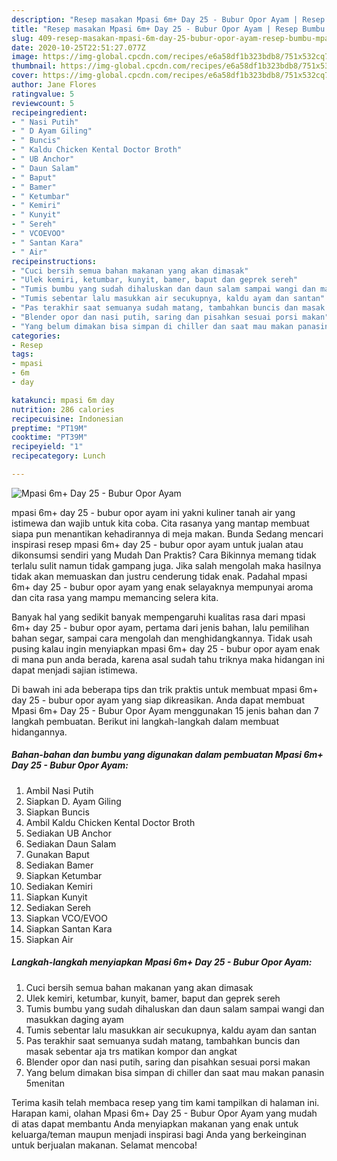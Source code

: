 ```yaml
---
description: "Resep masakan Mpasi 6m+ Day 25 - Bubur Opor Ayam | Resep Bumbu Mpasi 6m+ Day 25 - Bubur Opor Ayam Yang Lezat"
title: "Resep masakan Mpasi 6m+ Day 25 - Bubur Opor Ayam | Resep Bumbu Mpasi 6m+ Day 25 - Bubur Opor Ayam Yang Lezat"
slug: 409-resep-masakan-mpasi-6m-day-25-bubur-opor-ayam-resep-bumbu-mpasi-6m-day-25-bubur-opor-ayam-yang-lezat
date: 2020-10-25T22:51:27.077Z
image: https://img-global.cpcdn.com/recipes/e6a58df1b323bdb8/751x532cq70/mpasi-6m-day-25-bubur-opor-ayam-foto-resep-utama.jpg
thumbnail: https://img-global.cpcdn.com/recipes/e6a58df1b323bdb8/751x532cq70/mpasi-6m-day-25-bubur-opor-ayam-foto-resep-utama.jpg
cover: https://img-global.cpcdn.com/recipes/e6a58df1b323bdb8/751x532cq70/mpasi-6m-day-25-bubur-opor-ayam-foto-resep-utama.jpg
author: Jane Flores
ratingvalue: 5
reviewcount: 5
recipeingredient:
- " Nasi Putih"
- " D Ayam Giling"
- " Buncis"
- " Kaldu Chicken Kental Doctor Broth"
- " UB Anchor"
- " Daun Salam"
- " Baput"
- " Bamer"
- " Ketumbar"
- " Kemiri"
- " Kunyit"
- " Sereh"
- " VCOEVOO"
- " Santan Kara"
- " Air"
recipeinstructions:
- "Cuci bersih semua bahan makanan yang akan dimasak"
- "Ulek kemiri, ketumbar, kunyit, bamer, baput dan geprek sereh"
- "Tumis bumbu yang sudah dihaluskan dan daun salam sampai wangi dan masukkan daging ayam"
- "Tumis sebentar lalu masukkan air secukupnya, kaldu ayam dan santan"
- "Pas terakhir saat semuanya sudah matang, tambahkan buncis dan masak sebentar aja trs matikan kompor dan angkat"
- "Blender opor dan nasi putih, saring dan pisahkan sesuai porsi makan"
- "Yang belum dimakan bisa simpan di chiller dan saat mau makan panasin 5menitan"
categories:
- Resep
tags:
- mpasi
- 6m
- day

katakunci: mpasi 6m day 
nutrition: 286 calories
recipecuisine: Indonesian
preptime: "PT19M"
cooktime: "PT39M"
recipeyield: "1"
recipecategory: Lunch

---
```



![Mpasi 6m+ Day 25 - Bubur Opor Ayam](https://img-global.cpcdn.com/recipes/e6a58df1b323bdb8/751x532cq70/mpasi-6m-day-25-bubur-opor-ayam-foto-resep-utama.jpg)


mpasi 6m+ day 25 - bubur opor ayam ini yakni kuliner tanah air yang istimewa dan wajib untuk kita coba. Cita rasanya yang mantap membuat siapa pun menantikan kehadirannya di meja makan.
Bunda Sedang mencari inspirasi resep mpasi 6m+ day 25 - bubur opor ayam untuk jualan atau dikonsumsi sendiri yang Mudah Dan Praktis? Cara Bikinnya memang tidak terlalu sulit namun tidak gampang juga. Jika salah mengolah maka hasilnya tidak akan memuaskan dan justru cenderung tidak enak. Padahal mpasi 6m+ day 25 - bubur opor ayam yang enak selayaknya mempunyai aroma dan cita rasa yang mampu memancing selera kita.

Banyak hal yang sedikit banyak mempengaruhi kualitas rasa dari mpasi 6m+ day 25 - bubur opor ayam, pertama dari jenis bahan, lalu pemilihan bahan segar, sampai cara mengolah dan menghidangkannya. Tidak usah pusing kalau ingin menyiapkan mpasi 6m+ day 25 - bubur opor ayam enak di mana pun anda berada, karena asal sudah tahu triknya maka hidangan ini dapat menjadi sajian istimewa.




Di bawah ini ada beberapa tips dan trik praktis untuk membuat mpasi 6m+ day 25 - bubur opor ayam yang siap dikreasikan. Anda dapat membuat Mpasi 6m+ Day 25 - Bubur Opor Ayam menggunakan 15 jenis bahan dan 7 langkah pembuatan. Berikut ini langkah-langkah dalam membuat hidangannya.

<!--inarticleads1-->

##### Bahan-bahan dan bumbu yang digunakan dalam pembuatan Mpasi 6m+ Day 25 - Bubur Opor Ayam:

1. Ambil  Nasi Putih
1. Siapkan  D. Ayam Giling
1. Siapkan  Buncis
1. Ambil  Kaldu Chicken Kental Doctor Broth
1. Sediakan  UB Anchor
1. Sediakan  Daun Salam
1. Gunakan  Baput
1. Sediakan  Bamer
1. Siapkan  Ketumbar
1. Sediakan  Kemiri
1. Siapkan  Kunyit
1. Sediakan  Sereh
1. Siapkan  VCO/EVOO
1. Siapkan  Santan Kara
1. Siapkan  Air




<!--inarticleads2-->

##### Langkah-langkah menyiapkan Mpasi 6m+ Day 25 - Bubur Opor Ayam:

1. Cuci bersih semua bahan makanan yang akan dimasak
1. Ulek kemiri, ketumbar, kunyit, bamer, baput dan geprek sereh
1. Tumis bumbu yang sudah dihaluskan dan daun salam sampai wangi dan masukkan daging ayam
1. Tumis sebentar lalu masukkan air secukupnya, kaldu ayam dan santan
1. Pas terakhir saat semuanya sudah matang, tambahkan buncis dan masak sebentar aja trs matikan kompor dan angkat
1. Blender opor dan nasi putih, saring dan pisahkan sesuai porsi makan
1. Yang belum dimakan bisa simpan di chiller dan saat mau makan panasin 5menitan




Terima kasih telah membaca resep yang tim kami tampilkan di halaman ini. Harapan kami, olahan Mpasi 6m+ Day 25 - Bubur Opor Ayam yang mudah di atas dapat membantu Anda menyiapkan makanan yang enak untuk keluarga/teman maupun menjadi inspirasi bagi Anda yang berkeinginan untuk berjualan makanan. Selamat mencoba!
